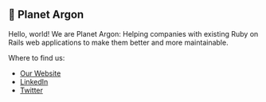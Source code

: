 ## 🚀 Planet Argon

Hello, world! We are Planet Argon: Helping companies with existing Ruby on Rails web applications to make them better and more maintainable.

Where to find us:

- [Our Website](https://www.planetargon.com/)
- [LinkedIn](https://www.linkedin.com/company/planet-argon)
- [Twitter](https://twitter.com/planetargon)


